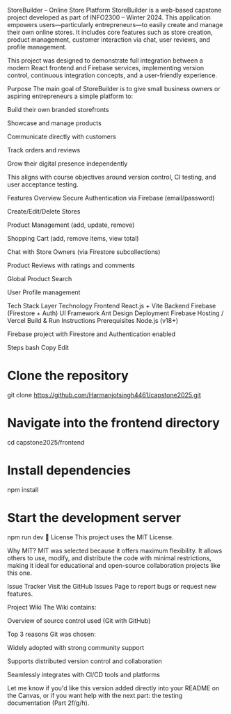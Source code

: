 StoreBuilder – Online Store Platform
StoreBuilder is a web-based capstone project developed as part of INFO2300 – Winter 2024. This application empowers users—particularly entrepreneurs—to easily create and manage their own online stores. It includes core features such as store creation, product management, customer interaction via chat, user reviews, and profile management.

This project was designed to demonstrate full integration between a modern React frontend and Firebase services, implementing version control, continuous integration concepts, and a user-friendly experience.

Purpose
The main goal of StoreBuilder is to give small business owners or aspiring entrepreneurs a simple platform to:

Build their own branded storefronts

Showcase and manage products

Communicate directly with customers

Track orders and reviews

Grow their digital presence independently

This aligns with course objectives around version control, CI testing, and user acceptance testing.

Features Overview
Secure Authentication via Firebase (email/password)

Create/Edit/Delete Stores

Product Management (add, update, remove)

Shopping Cart (add, remove items, view total)

Chat with Store Owners (via Firestore subcollections)

Product Reviews with ratings and comments

Global Product Search

User Profile management

Tech Stack
Layer	Technology
Frontend	React.js + Vite
Backend	Firebase (Firestore + Auth)
UI Framework	Ant Design
Deployment	Firebase Hosting / Vercel
Build & Run Instructions
Prerequisites
Node.js (v18+)

Firebase project with Firestore and Authentication enabled

Steps
bash
Copy
Edit
# Clone the repository
git clone https://github.com/Harmanjotsingh4461/capstone2025.git

# Navigate into the frontend directory
cd capstone2025/frontend

# Install dependencies
npm install

# Start the development server
npm run dev
🪪 License
This project uses the MIT License.

Why MIT?
MIT was selected because it offers maximum flexibility. It allows others to use, modify, and distribute the code with minimal restrictions, making it ideal for educational and open-source collaboration projects like this one.

Issue Tracker
Visit the GitHub Issues Page to report bugs or request new features.

Project Wiki
The Wiki contains:

Overview of source control used (Git with GitHub)

Top 3 reasons Git was chosen:

Widely adopted with strong community support

Supports distributed version control and collaboration

Seamlessly integrates with CI/CD tools and platforms

Let me know if you'd like this version added directly into your README on the Canvas, or if you want help with the next part: the testing documentation (Part 2f/g/h).
